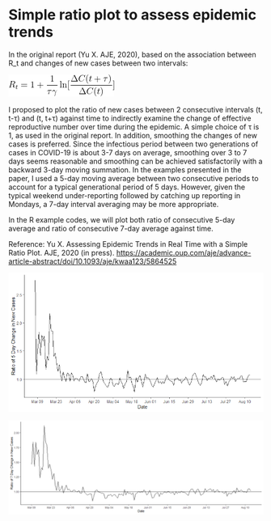 # Simple ratio plot to assess epidemic trends

In the original report (Yu X. AJE, 2020), based on the association between R_t and changes of new cases between two intervals: 

!["R_t and Ratio equation"](R_t_ratio_equation.gif)

I proposed to plot the ratio of new cases between 2 consecutive intervals (t, t-τ) and (t, t+τ) against time to indirectly examine the change of effective reproductive number over time during the epidemic. A simple choice of τ is 1, as used in the original report. In addition, smoothing the changes of new cases is preferred. Since the infectious period between two generations of cases in COVID-19 is about 3-7 days on average, smoothing over 3 to 7 days seems reasonable and smoothing can be achieved satisfactorily with a backward 3-day moving summation.  In the examples presented in the paper, I used a 5-day moving average between two consecutive periods to account for a typical generational period of 5 days.  However, given the typical weekend under-reporting followed by catching up reporting in Mondays, a 7-day interval averaging may be more appropriate.  

In the R example codes, we will plot both ratio of consecutive 5-day average and ratio of consecutive 7-day average against time. 

Reference:
Yu X. Assessing Epidemic Trends in Real Time with a Simple Ratio Plot. AJE, 2020 (in press). https://academic.oup.com/aje/advance-article-abstract/doi/10.1093/aje/kwaa123/5864525


!["Five Day Ratio Plot"](epi_ratio_plot_5day_NY.png)


!["Seven Day Ratio Plot"](epi_ratio_plot_7day_NY.png)

